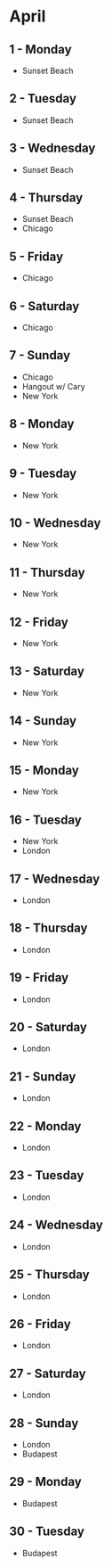 # April

## 1 - Monday
  - Sunset Beach

## 2 - Tuesday
  - Sunset Beach

## 3 - Wednesday
  - Sunset Beach

## 4 - Thursday
  - Sunset Beach
  - Chicago

## 5 - Friday
  - Chicago

## 6 - Saturday
  - Chicago

## 7 - Sunday
  - Chicago
  - Hangout w/ Cary
  - New York

## 8 - Monday
  - New York

## 9 - Tuesday
  - New York

## 10 - Wednesday
  - New York

## 11 - Thursday
  - New York

## 12 - Friday
  - New York

## 13 - Saturday
  - New York

## 14 - Sunday
  - New York

## 15 - Monday
  - New York

## 16 - Tuesday
  - New York
  - London

## 17 - Wednesday
  - London

## 18 - Thursday
  - London

## 19 - Friday
  - London

## 20 - Saturday
  - London

## 21 - Sunday
  - London

## 22 - Monday
  - London

## 23 - Tuesday
  - London

## 24 - Wednesday
  - London

## 25 - Thursday
  - London

## 26 - Friday
  - London

## 27 - Saturday
  - London

## 28 - Sunday
  - London
  - Budapest

## 29 - Monday
  - Budapest

## 30 - Tuesday
  - Budapest
